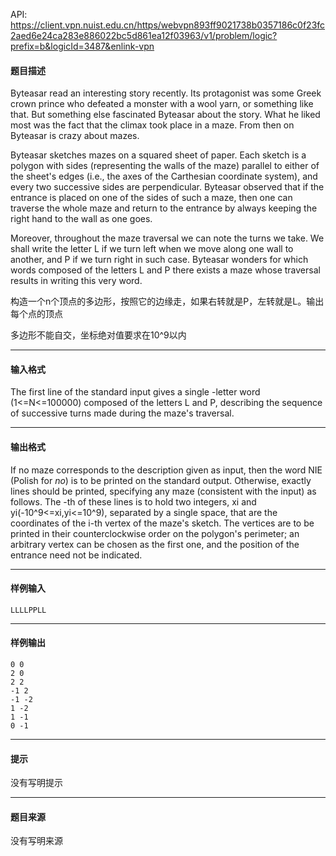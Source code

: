 API: https://client.vpn.nuist.edu.cn/https/webvpn893ff9021738b0357186c0f23fc2aed6e24ca283e886022bc5d861ea12f03963/v1/problem/logic?prefix=b&logicId=3487&enlink-vpn

#### 题目描述

Byteasar read an interesting story recently. Its protagonist was some Greek crown prince who defeated a monster with a wool yarn, or something like that. But something else fascinated Byteasar about the story. What he liked most was the fact that the climax took place in a maze. From then on Byteasar is crazy about mazes.

Byteasar sketches mazes on a squared sheet of paper. Each sketch is a polygon with sides (representing the walls of the maze) parallel to either of the sheet's edges (i.e., the axes of the Carthesian coordinate system), and every two successive sides are perpendicular. Byteasar observed that if the entrance is placed on one of the sides of such a maze, then one can traverse the whole maze and return to the entrance by always keeping the right hand to the wall as one goes.

Moreover, throughout the maze traversal we can note the turns we take. We shall write the letter L if we turn left when we move along one wall to another, and P if we turn right in such case. Byteasar wonders for which words composed of the letters L and P there exists a maze whose traversal results in writing this very word.

构造一个n个顶点的多边形，按照它的边缘走，如果右转就是P，左转就是L。输出每个点的顶点

多边形不能自交，坐标绝对值要求在10^9以内

---

#### 输入格式

The first line of the standard input gives a single \-letter word (1<=N<=100000) composed of the letters L and P, describing the sequence of successive turns made during the maze's traversal.

---

#### 输出格式

If no maze corresponds to the description given as input, then the word NIE (Polish for _no_) is to be printed on the standard output. Otherwise, exactly lines should be printed, specifying any maze (consistent with the input) as follows. The -th of these lines is to hold two integers, xi and yi(-10^9<=xi,yi<=10^9), separated by a single space, that are the coordinates of the i\-th vertex of the maze's sketch. The vertices are to be printed in their counterclockwise order on the polygon's perimeter; an arbitrary vertex can be chosen as the first one, and the position of the entrance need not be indicated.

---

#### 样例输入
```
LLLLPPLL
```

---

#### 样例输出
```
0 0
2 0
2 2
-1 2
-1 -2
1 -2
1 -1
0 -1

```

---

#### 提示

没有写明提示

---

#### 题目来源

没有写明来源